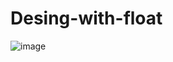 # Desing-with-float



![image](https://github.com/JhojanBinary/Desing-with-float-/assets/102551448/df88d104-53be-4dc8-96a3-66f23a7aaae6)
